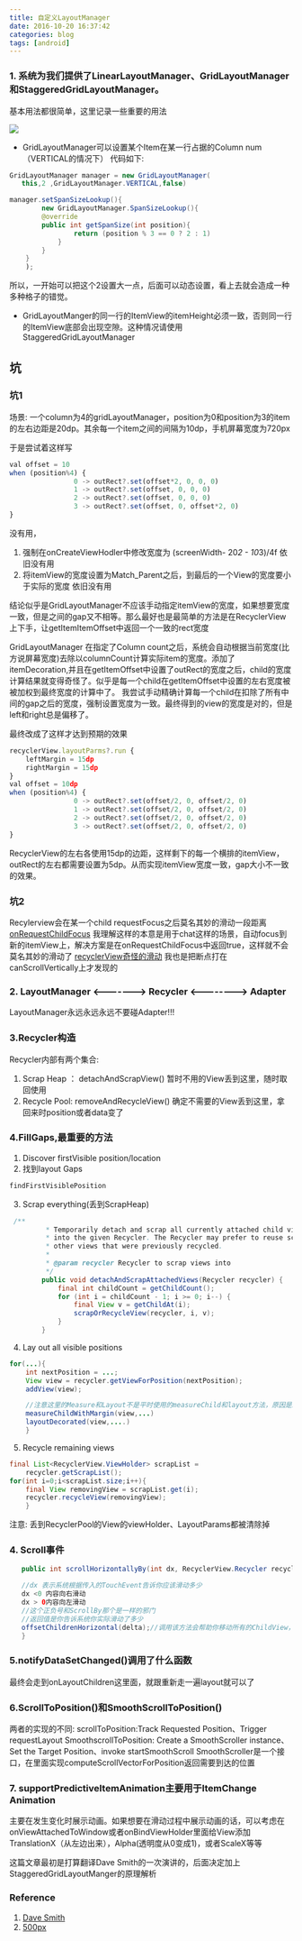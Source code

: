 ```yaml
---
title: 自定义LayoutManager
date: 2016-10-20 16:37:42
categories: blog  
tags: [android]
---
```


### 1. 系统为我们提供了LinearLayoutManager、GridLayoutManager和StaggeredGridLayoutManager。
基本用法都很简单，这里记录一些重要的用法

![](https://api1.foster66.xyz/static/imgs/Googling-the-Error-Message.jpg)
<!--more-->

- GridLayoutManager可以设置某个Item在某一行占据的Column num（VERTICAL的情况下）
代码如下:

```java
GridLayoutManager manager = new GridLayoutManager(
   this,2 ,GridLayoutManager.VERTICAL,false)

manager.setSpanSizeLookup(){
        new GridLayoutManager.SpanSizeLookup(){
        @override
        public int getSpanSize(int position){
                return (position % 3 == 0 ? 2 : 1)
            }
        }
    } 
    );  
```
所以，一开始可以把这个2设置大一点，后面可以动态设置，看上去就会造成一种多种格子的错觉。

- GridLayoutManger的同一行的ItemView的itemHeight必须一致，否则同一行的ItemView底部会出现空隙。这种情况请使用StaggeredGridLayoutManager


## 坑
### 坑1
场景: 
一个column为4的gridLayoutManager，position为0和position为3的item的左右边距是20dp。其余每一个item之间的间隔为10dp，手机屏幕宽度为720px

于是尝试着这样写
```js
val offset = 10
when (position%4) {
                0 -> outRect?.set(offset*2, 0, 0, 0)
                1 -> outRect?.set(offset, 0, 0, 0)
                2 -> outRect?.set(offset, 0, 0, 0)
                3 -> outRect?.set(offset, 0, offset*2, 0)
}
```
没有用，
1. 强制在onCreateViewHodler中修改宽度为 (screenWidth- 20*2 - 10*3)/4f  依旧没有用
2. 将itemView的宽度设置为Match_Parent之后，到最后的一个View的宽度要小于实际的宽度 依旧没有用

结论似乎是GridLayoutManager不应该手动指定itemView的宽度，如果想要宽度一致，但是之间的gap又不相等。那么最好也是最简单的方法是在RecyclerView上下手，让getItemItemOffset中返回一个一致的rect宽度

GridLayoutManager 在指定了Column count之后，系统会自动根据当前宽度(比方说屏幕宽度)去除以columnCount计算实际item的宽度。添加了itemDecoration,并且在getItemOffset中设置了outRect的宽度之后，child的宽度计算结果就变得奇怪了。似乎是每一个child在getItemOffset中设置的左右宽度被被加权到最终宽度的计算中了。
我尝试手动精确计算每一个child在扣除了所有中间的gap之后的宽度，强制设置宽度为一致。最终得到的view的宽度是对的，但是left和right总是偏移了。

最终改成了这样才达到预期的效果
```js
recyclerView.layoutParms?.run {
    leftMargin = 15dp
    rightMargin = 15dp 
}
val offset = 10dp
when (position%4) {
                0 -> outRect?.set(offset/2, 0, offset/2, 0)
                1 -> outRect?.set(offset/2, 0, offset/2, 0)
                2 -> outRect?.set(offset/2, 0, offset/2, 0)
                3 -> outRect?.set(offset/2, 0, offset/2, 0)
}
```
RecyclerView的左右各使用15dp的边距，这样剩下的每一个横排的itemView，outRect的左右都需要设置为5dp。从而实现itemView宽度一致，gap大小不一致的效果。

### 坑2
Recylerview会在某一个child requestFocus之后莫名其妙的滑动一段距离
[onRequestChildFocus](https://developer.android.com/reference/android/support/v7/widget/RecyclerView.LayoutManager.html#onrequestchildfocus_1) 我理解这样的本意是用于chat这样的场景，自动focus到新的itemView上，解决方案是在onRequestChildFocus中返回true，这样就不会莫名其妙的滑动了
[recyclerView奇怪的滑动](https://stackoverflow.com/questions/45458054/why-does-recyclerview-scroll-to-top-of-view-when-view-is-focused)
我也是把断点打在canScrollVertically上才发现的


### 2. LayoutManager <-------> Recycler <--------> Adapter
LayoutManager永远永远永远不要碰Adapter!!!

### 3.Recycler构造
Recycler内部有两个集合:
1. Scrap Heap ： detachAndScrapView() 暂时不用的View丢到这里，随时取回使用
2. Recycle Pool: removeAndRecycleView() 确定不需要的View丢到这里，拿回来时position或者data变了

### 4.FillGaps,最重要的方法
1. Discover firstVisible position/location
2. 找到layout Gaps

```java
findFirstVisiblePosition
```

3. Scrap everything(丢到ScrapHeap)

```java
 /**
         * Temporarily detach and scrap all currently attached child views. Views will be scrapped
         * into the given Recycler. The Recycler may prefer to reuse scrap views before
         * other views that were previously recycled.
         *
         * @param recycler Recycler to scrap views into
         */
        public void detachAndScrapAttachedViews(Recycler recycler) {
            final int childCount = getChildCount();
            for (int i = childCount - 1; i >= 0; i--) {
                final View v = getChildAt(i);
                scrapOrRecycleView(recycler, i, v);
            }
        }
```
4. Lay out all visible positions

```java
for(...){
    int nextPosition = ...;
    View view = recycler.getViewForPosition(nextPosition);
    addView(view);

    //注意这里的Measure和Layout不是平时使用的measureChild和layout方法，原因是ItemDecoration
    measureChildWithMargin(view,...)
    layoutDecorated(view,....)
    }
```

5. Recycle remaining views

```java
final List<RecyclerView.ViewHolder> scrapList =
    recycler.getScrapList();
for(int i=0;i<scrapList.size;i++){
    final View removingView = scrapList.get(i);
    recycler.recycleView(removingView);
    }    
```

注意: 丢到RecyclerPool的View的viewHolder、LayoutParams都被清除掉


### 4. Scroll事件
```java
   public int scrollHorizontallyBy(int dx, RecyclerView.Recycler recycler, RecyclerView.State state) {

   //dx 表示系统根据传入的TouchEvent告诉你应该滑动多少
   dx <0 内容向右滑动
   dx > 0内容向左滑动
   //这个正负号和ScrollBy那个是一样的邪门
   //返回值是你告诉系统你实际滑动了多少
   offsetChildrenHorizontal(delta);//调用该方法会帮助你移动所有的ChildView，比一个个Iterate方便多了
   }
```
### 5.notifyDataSetChanged()调用了什么函数
最终会走到onLayoutChildren这里面，就跟重新走一遍layout就可以了

### 6.ScrollToPosition()和SmoothScrollToPosition()
两者的实现的不同:
scrollToPosition:Track Requested Position、Trigger requestLayout
SmoothscrollToPosition: Create a SmoothScroller instance、Set the Target Position、invoke startSmoothScroll
SmoothScroller是一个接口，在里面实现computeScrollVectorForPosition返回需要到达的位置

### 7. supportPredictiveItemAnimation主要用于ItemChange Animation
主要在发生变化时展示动画。如果想要在滑动过程中展示动画的话，可以考虑在onViewAttachedToWindow或者onBindViewHolder里面给View添加TranslationX（从左边出来），Alpha(透明度从0变成1)，或者ScaleX等等

这篇文章最初是打算翻译Dave Smith的一次演讲的，后面决定加上StaggeredGridLayoutManger的原理解析



### Reference
1. [Dave Smith](https://github.com/devunwired/recyclerview-playground)
2. [500px](https://github.com/500px/greedo-layout-for-android.git)
